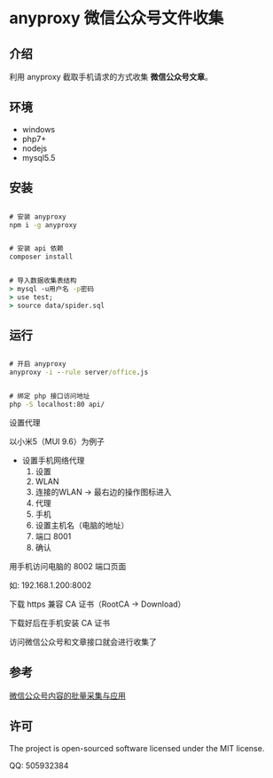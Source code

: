 # anyproxy 微信公众号文件收集

## 介绍

利用 anyproxy 截取手机请求的方式收集 **微信公众号文章**。

## 环境

* windows
* php7+
* nodejs
* mysql5.5

## 安装

```cmd

# 安装 anyproxy
npm i -g anyproxy


# 安装 api 依赖
composer install


# 导入数据收集表结构
> mysql -u用户名 -p密码
> use test;
> source data/spider.sql

```

## 运行

```cmd

# 开启 anyproxy
anyproxy -i --rule server/office.js


# 绑定 php 接口访问地址
php -S localhost:80 api/

```

设置代理

以小米5（MUI 9.6）为例子

* 设置手机网络代理
    1. 设置
    2. WLAN
    3. 连接的WLAN -> 最右边的操作图标进入
    4. 代理
    5. 手机
    6. 设置主机名（电脑的地址）
    7. 端口 8001
    8. 确认

用手机访问电脑的 8002 端口页面

如: 192.168.1.200:8002

下载 https 兼容 CA 证书（RootCA -> Download）

下载好后在手机安装 CA 证书

访问微信公众号和文章接口就会进行收集了

## 参考

[微信公众号内容的批量采集与应用](https://zhuanlan.zhihu.com/c_65943221)

## 许可

The project is open-sourced software licensed under the MIT license.

QQ: 505932384